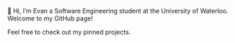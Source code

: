 👋 Hi, I’m Evan a Software Engineering student at the University of Waterloo. Welcome to my GitHub page! 

Feel free to check out my pinned projects.

<!---
EvanWang04/EvanWang04 is a ✨ particular ✨ repository because its `README.md` (this file) appears on your GitHub profile.
You can click the Preview link to take a look at your changes.
--->

